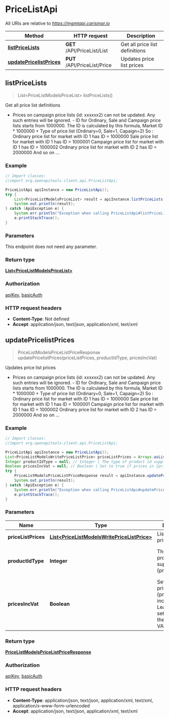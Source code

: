 # PriceListApi

All URIs are relative to *https://mgmtapi.carismar.io*

Method | HTTP request | Description
------------- | ------------- | -------------
[**listPriceLists**](PriceListApi.md#listPriceLists) | **GET** /API/PriceList/List | Get all price list definitions
[**updatePricelistPrices**](PriceListApi.md#updatePricelistPrices) | **PUT** /API/PriceList/Price | Updates price list prices



## listPriceLists

> List&lt;PriceListModelsPriceList&gt; listPriceLists()

Get all price list definitions

- Prices on campaign price lists (id: xxxxxx2) can not be updated. Any such entries will be ignored.  - ID for Ordinary, Sale and Campaign price lists starts from 1000000.   The ID is calculated by this formula, Market ID * 1000000 + Type of price list (Ordinary&#x3D;0, Sale&#x3D;1, Capaign&#x3D;2)  So :  Ordinary price list for market with ID 1 has ID &#x3D; 1000000  Sale price list for market with ID 1 has ID &#x3D; 1000001  Campaign price list for market with ID 1 has ID &#x3D; 1000002  Ordinary price list for market with ID 2 has ID &#x3D; 2000000  And so on ...

### Example

```java
// Import classes:
//import org.openapitools.client.api.PriceListApi;

PriceListApi apiInstance = new PriceListApi();
try {
    List<PriceListModelsPriceList> result = apiInstance.listPriceLists();
    System.out.println(result);
} catch (ApiException e) {
    System.err.println("Exception when calling PriceListApi#listPriceLists");
    e.printStackTrace();
}
```

### Parameters

This endpoint does not need any parameter.

### Return type

[**List&lt;PriceListModelsPriceList&gt;**](PriceListModelsPriceList.md)

### Authorization

[apiKey](../README.md#apiKey), [basicAuth](../README.md#basicAuth)

### HTTP request headers

- **Content-Type**: Not defined
- **Accept**: application/json, text/json, application/xml, text/xml


## updatePricelistPrices

> PriceListModelsPriceListPriceResponse updatePricelistPrices(priceListPrices, productIdType, pricesIncVat)

Updates price list prices

- Prices on campaign price lists (id: xxxxxx2) can not be updated. Any such entries will be ignored.  - ID for Ordinary, Sale and Campaign price lists starts from 1000000.   The ID is calculated by this formula, Market ID * 1000000 + Type of price list (Ordinary&#x3D;0, Sale&#x3D;1, Capaign&#x3D;2)  So :  Ordinary price list for market with ID 1 has ID &#x3D; 1000000  Sale price list for market with ID 1 has ID &#x3D; 1000001  Campaign price list for market with ID 1 has ID &#x3D; 1000002  Ordinary price list for market with ID 2 has ID &#x3D; 2000000  And so on ...

### Example

```java
// Import classes:
//import org.openapitools.client.api.PriceListApi;

PriceListApi apiInstance = new PriceListApi();
List<PriceListModelsWritePriceListPrice> priceListPrices = Arrays.asList(new PriceListModelsWritePriceListPrice()); // List<PriceListModelsWritePriceListPrice> | List of new price list prices.
Integer productIdType = null; // Integer | The type of product id supplied in {priceListPrices}
Boolean pricesIncVat = null; // Boolean | Set to true if prices in {priceListPrices} includes VAT. Leave blank or set to false if they exclude VAT.
try {
    PriceListModelsPriceListPriceResponse result = apiInstance.updatePricelistPrices(priceListPrices, productIdType, pricesIncVat);
    System.out.println(result);
} catch (ApiException e) {
    System.err.println("Exception when calling PriceListApi#updatePricelistPrices");
    e.printStackTrace();
}
```

### Parameters


Name | Type | Description  | Notes
------------- | ------------- | ------------- | -------------
 **priceListPrices** | [**List&lt;PriceListModelsWritePriceListPrice&gt;**](PriceListModelsWritePriceListPrice.md)| List of new price list prices. |
 **productIdType** | **Integer**| The type of product id supplied in {priceListPrices} | [optional] [default to null] [enum: 0, 1, 2, 3]
 **pricesIncVat** | **Boolean**| Set to true if prices in {priceListPrices} includes VAT. Leave blank or set to false if they exclude VAT. | [optional] [default to null]

### Return type

[**PriceListModelsPriceListPriceResponse**](PriceListModelsPriceListPriceResponse.md)

### Authorization

[apiKey](../README.md#apiKey), [basicAuth](../README.md#basicAuth)

### HTTP request headers

- **Content-Type**: application/json, text/json, application/xml, text/xml, application/x-www-form-urlencoded
- **Accept**: application/json, text/json, application/xml, text/xml

